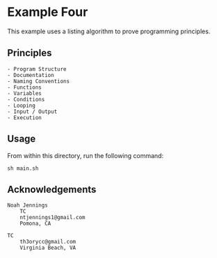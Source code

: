 # Example Four

This example uses a listing algorithm to prove programming principles. 

## Principles

    - Program Structure 
    - Documentation 
    - Naming Conventions 
    - Functions 
    - Variables 
    - Conditions
    - Looping
    - Input / Output
    - Execution
    
## Usage 

From within this directory, run the following command: 

```
sh main.sh
```

## Acknowledgements

    Noah Jennings 
        TC 
        ntjennings1@gmail.com
        Pomona, CA
        
    TC 
        th3orycc@gmail.com
        Virginia Beach, VA


